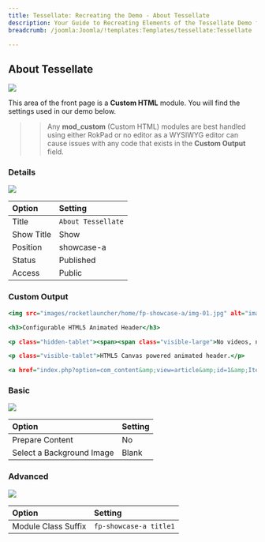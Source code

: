 ```yaml
---
title: Tessellate: Recreating the Demo - About Tessellate
description: Your Guide to Recreating Elements of the Tessellate Demo for Joomla
breadcrumb: /joomla:Joomla/!templates:Templates/tessellate:Tessellate

---
```


About Tessellate
-----

![][demo]

This area of the front page is a **Custom HTML** module. You will find the settings used in our demo below.

>> Any **mod_custom** (Custom HTML) modules are best handled using either RokPad or no editor as a WYSIWYG editor can cause issues with any code that exists in the **Custom Output** field.

### Details

![][demo2]

| Option      | Setting            |
| :---------- | :----------        |
| Title       | `About Tessellate` |
| Show Title  | Show               |
| Position    | showcase-a         |
| Status      | Published          |
| Access      | Public             |

### Custom Output

~~~ .html
<img src="images/rocketlauncher/home/fp-showcase-a/img-01.jpg" alt="image" />

<h3>Configurable HTML5 Animated Header</h3>

<p class="hidden-tablet"><span><span class="visible-large">No videos, no flash, no animated GIFs... no nonsense.</span> Using <span class="visible-large">the power of </span>HTML5 Canvas and WebGL (browser dependent), the animated header can be created dynamically<span class="visible-large"> through a script</span> with configurable colors<span class="visible-large"> and styles</span></span>.</p>

<p class="visible-tablet">HTML5 Canvas powered animated header.</p>

<a href="index.php?option=com_content&amp;view=article&amp;id=1&amp;Itemid=111" class="readon4">Read More</a> 
~~~

### Basic

![][demo3]

| Option                    | Setting     |
| :----------               | :---------- |
| Prepare Content           | No          |
| Select a Background Image | Blank       |

### Advanced

![][demo4]

| Option              | Setting                |
| :----------         | :----------            |
| Module Class Suffix | `fp-showcase-a title1` |

[demo]: assets/demo_4.jpeg
[demo2]: assets/demo_4a.jpeg
[demo3]: assets/demo_4b.jpeg
[demo4]: assets/demo_4c.jpeg
